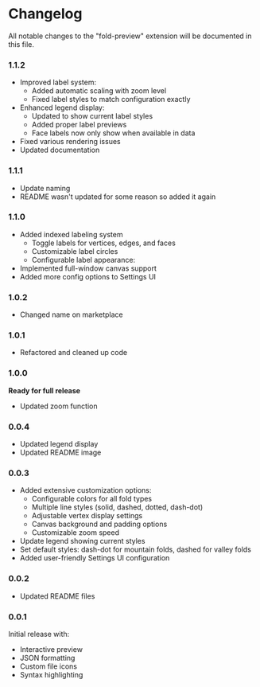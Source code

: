 # Changelog

All notable changes to the "fold-preview" extension will be documented in this file.

### 1.1.2
- Improved label system:
  - Added automatic scaling with zoom level
  - Fixed label styles to match configuration exactly
- Enhanced legend display:
  - Updated to show current label styles
  - Added proper label previews
  - Face labels now only show when available in data
- Fixed various rendering issues
- Updated documentation

### 1.1.1
- Update naming
- README wasn't updated for some reason so added it again

### 1.1.0
- Added indexed labeling system
  - Toggle labels for vertices, edges, and faces
  - Customizable label circles
  - Configurable label appearance:
- Implemented full-window canvas support
- Added more config options to Settings UI

### 1.0.2
- Changed name on marketplace

### 1.0.1
- Refactored and cleaned up code

### 1.0.0
**Ready for full release**
- Updated zoom function

### 0.0.4
- Updated legend display
- Updated README image 

### 0.0.3
- Added extensive customization options:
  - Configurable colors for all fold types
  - Multiple line styles (solid, dashed, dotted, dash-dot)
  - Adjustable vertex display settings
  - Canvas background and padding options
  - Customizable zoom speed
- Update legend showing current styles
- Set default styles: dash-dot for mountain folds, dashed for valley folds
- Added user-friendly Settings UI configuration

### 0.0.2
- Updated README files

### 0.0.1
Initial release with:
- Interactive preview
- JSON formatting
- Custom file icons
- Syntax highlighting